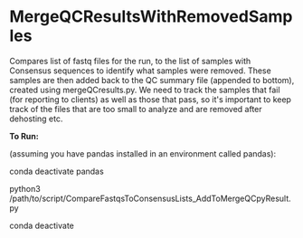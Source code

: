 # MergeQCResultsWithRemovedSamples
Compares list of fastq files for the run, to the list of samples with Consensus sequences to identify what samples were removed. 
These samples are then added back to the QC summary file (appended to bottom), created using mergeQCresults.py. 
We need to track the samples that fail (for reporting to clients) as well as those that pass, 
so it's important to keep track of the files that are too small to analyze and are removed after dehosting etc. 

<b>To Run:</b>

(assuming you have pandas installed in an environment called pandas):

conda deactivate pandas

python3 /path/to/script/CompareFastqsToConsensusLists_AddToMergeQCpyResult.py

conda deactivate

